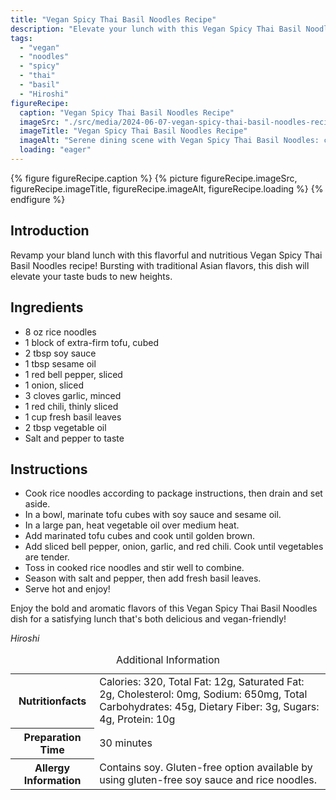 ```yaml
---
title: "Vegan Spicy Thai Basil Noodles Recipe"
description: "Elevate your lunch with this Vegan Spicy Thai Basil Noodles recipe! Packed with traditional Asian flavors, this vegan dish is a delicious and satisfying meal."
tags:
  - "vegan"
  - "noodles"
  - "spicy"
  - "thai"
  - "basil"
  - "Hiroshi"
figureRecipe: 
  caption: "Vegan Spicy Thai Basil Noodles Recipe"
  imageSrc: "./src/media/2024-06-07-vegan-spicy-thai-basil-noodles-recipe-6220.png"
  imageTitle: "Vegan Spicy Thai Basil Noodles Recipe"
  imageAlt: "Serene dining scene with Vegan Spicy Thai Basil Noodles: colorful noodles, tofu, bell pepper, and basil on a tranquil table setting."
  loading: "eager"
---
```


{% figure figureRecipe.caption %}
{% picture figureRecipe.imageSrc, figureRecipe.imageTitle, figureRecipe.imageAlt, figureRecipe.loading %}
{% endfigure %}

## Introduction

Revamp your bland lunch with this flavorful and nutritious Vegan Spicy Thai Basil Noodles recipe! Bursting with traditional Asian flavors, this dish will elevate your taste buds to new heights.

## Ingredients

- 8 oz rice noodles
- 1 block of extra-firm tofu, cubed
- 2 tbsp soy sauce
- 1 tbsp sesame oil
- 1 red bell pepper, sliced
- 1 onion, sliced
- 3 cloves garlic, minced
- 1 red chili, thinly sliced
- 1 cup fresh basil leaves
- 2 tbsp vegetable oil
- Salt and pepper to taste

## Instructions

- Cook rice noodles according to package instructions, then drain and set aside.
- In a bowl, marinate tofu cubes with soy sauce and sesame oil.
- In a large pan, heat vegetable oil over medium heat.
- Add marinated tofu cubes and cook until golden brown.
- Add sliced bell pepper, onion, garlic, and red chili. Cook until vegetables are tender.
- Toss in cooked rice noodles and stir well to combine.
- Season with salt and pepper, then add fresh basil leaves.
- Serve hot and enjoy!

Enjoy the bold and aromatic flavors of this Vegan Spicy Thai Basil Noodles dish for a satisfying lunch that's both delicious and vegan-friendly!

*Hiroshi*

<table><caption class='sr-only'>Additional Information</caption><tr><th>Nutritionfacts</th><td>Calories: 320, Total Fat: 12g, Saturated Fat: 2g, Cholesterol: 0mg, Sodium: 650mg, Total Carbohydrates: 45g, Dietary Fiber: 3g, Sugars: 4g, Protein: 10g&nbsp;</td></tr><tr><th>Preparation Time</th><td>30 minutes&nbsp;</td></tr><tr><th>Allergy Information</th><td>Contains soy. Gluten-free option available by using gluten-free soy sauce and rice noodles.&nbsp;</td></tr></table>


